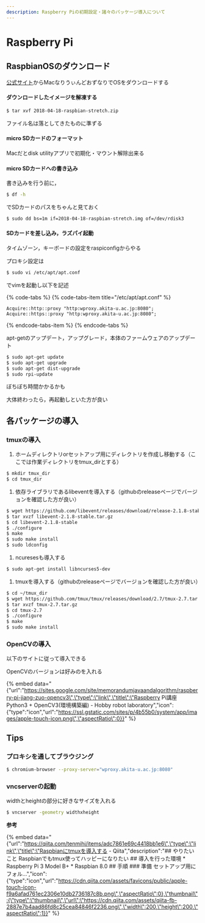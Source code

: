 ```yaml
---
description: Raspberry Piの初期設定・諸々のパッケージ導入について
---
```


# Raspberry Pi

## RaspbianOSのダウンロード

[公式サイト](https://www.raspberrypi.org/downloads/raspbian/)からMacなりうぃんどおずなりでOSをダウンロードする

#### ダウンロードしたイメージを解凍する

```bash
$ tar xvf 2018-04-18-raspbian-stretch.zip
```

ファイル名は落としてきたものに準ずる

#### micro SDカードのフォーマット

Macだとdisk utilityアプリで初期化・マウント解除出来る

#### micro SDカードへの書き込み

書き込みを行う前に，

```bash
$ df -h
```

でSDカードのパスをちゃんと見ておく

```bash
$ sudo dd bs=1m if=2018-04-18-raspbian-stretch.img of=/dev/rdisk3
```

#### SDカードを差し込み，ラズパイ起動

タイムゾーン，キーボードの設定をraspiconfigからやる

プロキシ設定は

```bash
$ sudo vi /etc/apt/apt.conf
```

でvimを起動し以下を記述

{% code-tabs %}
{% code-tabs-item title="/etc/apt/apt.conf" %}
```text
Acquire::http::proxy "http:wproxy.akita-u.ac.jp:8080";
Acquire::https::proxy "http:wproxy.akita-u.ac.jp:8080";
```
{% endcode-tabs-item %}
{% endcode-tabs %}

apt-getのアップデート，アップグレード，本体のファームウェアのアップデート

```bash
$ sudo apt-get update
$ sudo apt-get upgrade
$ sudo apt-get dist-upgrade
$ sudo rpi-update
```

ぼちぼち時間かかるかも

大体終わったら，再起動しといた方が良い

## 各パッケージの導入

### tmuxの導入

1. ホームディレクトリorセットアップ用にディレクトリを作成し移動する（ここでは作業ディレクトリをtmux\_dirとする）

```bash
$ mkdir tmux_dir
$ cd tmux_dir
```

1. 依存ライブラリであるlibeventを導入する（githubのreleaseページでバージョンを確認した方が良い）

```bash
$ wget https://github.com/libevent/releases/download/release-2.1.8-stable/libevent-2.1.8-stable.tar.gz
$ tar xvzf libevent-2.1.8-stable.tar.gz
$ cd libevent-2.1.8-stable
$ ./configure
$ make
$ sudo make install
$ sudo ldconfig
```

1. ncuresesも導入する

```bash
$ sudo apt-get install libncurses5-dev
```

1. tmuxを導入する（githubのreleaseページでバージョンを確認した方が良い）

```bash
$ cd ~/tmux_dir
$ wget https://github.com/tmux/tmux/releases/download/2.7/tmux-2.7.tar.gz
$ tar xvzf tmux-2.7.tar.gz
$ cd tmux-2.7
$ ./configure
$ make
$ sudo make install
```

### OpenCVの導入

以下のサイトに従って導入できる

OpenCVのバージョンは好みのを入れる

{% embed data="{\"url\":\"https://sites.google.com/site/memorandumjavaandalgorithm/raspberry-pi-jiang-zuo-opencv3\",\"type\":\"link\",\"title\":\"Raspberry Pi講座 Python3 + OpenCV3\(環境構築編\) - Hobby robot laboratory\",\"icon\":{\"type\":\"icon\",\"url\":\"https://ssl.gstatic.com/sites/p/4b55b0/system/app/images/apple-touch-icon.png\",\"aspectRatio\":0}}" %}

## Tips

### プロキシを通してブラウジング

```bash
$ chromium-browser --proxy-server="wproxy.akita-u.ac.jp:8080"
```

### vncserverの起動

widthとheightの部分に好きなサイズを入れる

```bash
$ vncserver -geometry widthxheight
```

**参考**

{% embed data="{\"url\":\"https://qiita.com/tenmihi/items/adc7861e69c4418bb1e6\",\"type\":\"link\",\"title\":\"Raspbianにtmuxを導入する - Qiita\",\"description\":\"\#\# やりたいこと Raspbianでもtmux使ってハッピーになりたい  \#\# 導入を行った環境 \* Raspberry Pi 3 Model B+ \* Raspbian 8.0  \#\# 手順  \#\#\# 準備 セットアップ用にフォル...\",\"icon\":{\"type\":\"icon\",\"url\":\"https://cdn.qiita.com/assets/favicons/public/apple-touch-icon-f9a6afad761ec2306e10db2736187c8b.png\",\"aspectRatio\":0},\"thumbnail\":{\"type\":\"thumbnail\",\"url\":\"https://cdn.qiita.com/assets/qiita-fb-2887e7b4aad86fd8c25cea84846f2236.png\",\"width\":200,\"height\":200,\"aspectRatio\":1}}" %}

